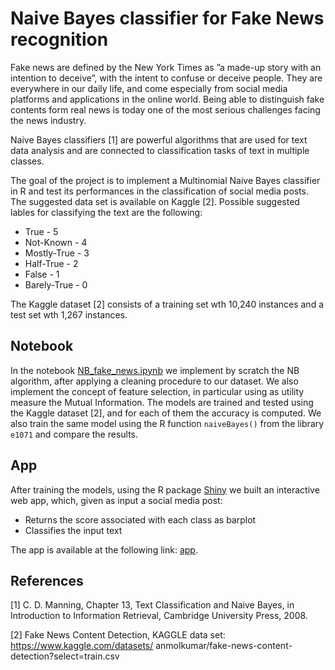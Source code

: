 # Naive Bayes classifier for Fake News recognition

Fake news are defined by the New York Times as ”a made-up story with an intention to deceive”, with the intent to confuse or deceive people.
They are everywhere in our daily life, and come especially from social media platforms and applications in the online world.
Being able to distinguish fake contents form real news is today one of the most serious challenges facing the news industry.

Naive Bayes classifiers [1] are powerful algorithms that are used for text data analysis and are connected to classification tasks of text in multiple classes.

The goal of the project is to implement a Multinomial Naive Bayes classifier in R and test its performances in the classification of social media posts.
The suggested data set is available on Kaggle [2].
Possible suggested lables for classifying the text are the following:
* True - 5
* Not-Known - 4
* Mostly-True - 3
* Half-True - 2
* False - 1
* Barely-True - 0

The Kaggle dataset [2] consists of a training set wth 10,240 instances and a test set wth 1,267 instances.

## Notebook 
In the notebook [NB_fake_news.ipynb](https://github.com/NicolaZomer/NB_for_fake_news_recognition/blob/main/NB_fake_news.ipynb) we implement by scratch the NB algorithm, after applying a cleaning procedure to our dataset. We also implement the concept of feature selection, in particular using as utility measure the Mutual Information. The models are trained and tested using the Kaggle dataset [2], and for each of them the accuracy is computed. We also train the same model using the R function  `naiveBayes()` from the library `e1071` and compare the results.

## App
After training the models, using the R package [Shiny](https://shiny.rstudio.com/) we built an interactive web app, which, given as input a social media post:
- Returns the score associated with each class as barplot
- Classifies the input text

The app is available at the following link: [app](https://nicolazomer.shinyapps.io/fake-news-recognition/).



## References
[1] C. D. Manning, Chapter 13, Text Classification and Naive Bayes, in Introduction to Information Retrieval, Cambridge University Press, 2008.

[2] Fake News Content Detection, KAGGLE data set: https://www.kaggle.com/datasets/ anmolkumar/fake-news-content-detection?select=train.csv